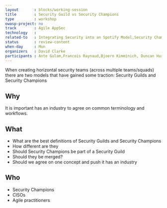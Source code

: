 ```yaml
---
layout       : blocks/working-session
title        : Security Guild vs Security Champions
type         : workshop
owasp-project: no
track        : Agile AppSec
technology   :
related-to   : Integrating Security into an Spotify Model,Security Champions,CISO
status       : review-content
when-day     : Mon
organizers   : David Clarke
participants : Ante Gulam,Francois Raynaud,Bjoern Kimminich, Duncan Hurwood, Robert Morschel, Christian Martorella
---
```


When creating horizontal security teams (across multiple teams/squads) there are two models that have gained some traction: Security Guilds and Security Champions

## Why

It is important has an industry to agree on common terminology and workflows.

## What

 - What are the best definitions of Security Guilds and Security Champions
 - How different are they
 - Should Security Champions be part of a Security Guild
 - Should they be merged?
 - Should we agree on one concept and push it has an industry

## Who

 - Security Champions
 - CISOs
 - Agile practitioners
